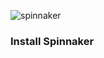 ![spinnaker](https://user-images.githubusercontent.com/35708820/82478149-dd85bf00-9aa6-11ea-9382-43f8b0c1ca57.png)


### Install Spinnaker
